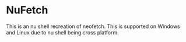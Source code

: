 # NuFetch

This is an nu shell recreation of neofetch.
This is supported on Windows and Linux due to nu shell being cross platform.
